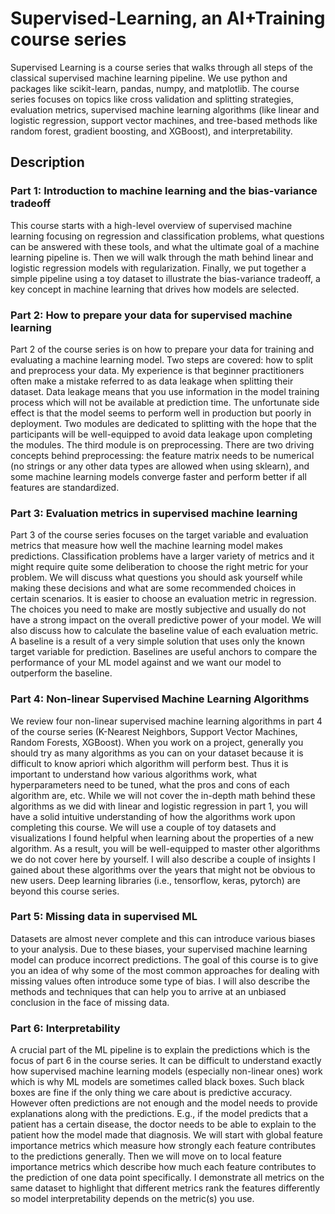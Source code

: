 # Supervised-Learning, an AI+Training course series

Supervised Learning is a course series that walks through all steps of the classical supervised machine learning pipeline. We use python and packages like scikit-learn, pandas, numpy, and matplotlib. The course series focuses on topics like cross validation and splitting strategies, evaluation metrics, supervised machine learning algorithms (like linear and logistic regression, support vector machines, and tree-based methods like random forest, gradient boosting, and XGBoost), and interpretability. 



## Description

### Part 1: Introduction to machine learning and the bias-variance tradeoff
This course starts with a high-level overview of supervised machine learning focusing on regression and classification problems, what questions can be answered with these tools, and what the ultimate goal of a machine learning pipeline is. Then we will walk through the math behind linear and logistic regression models with regularization. Finally, we put together a simple pipeline using a toy dataset to illustrate the bias-variance tradeoff, a key concept in machine learning that drives how models are selected.

### Part 2: How to prepare your data for supervised machine learning
Part 2 of the course series is on how to prepare your data for training and evaluating a machine learning model. Two steps are covered: how to split and preprocess your data. My experience is that beginner practitioners often make a mistake referred to as data leakage when splitting their dataset. Data leakage means that you use information in the model training process which will not be available at prediction time. The unfortunate side effect is that the model seems to perform well in production but poorly in deployment. Two modules are dedicated to splitting with the hope that the participants will be well-equipped to avoid data leakage upon completing the modules. The third module is on preprocessing. There are two driving concepts behind preprocessing: the feature matrix needs to be numerical (no strings or any other data types are allowed when using sklearn), and some machine learning models converge faster and perform better if all features are standardized. 

### Part 3: Evaluation metrics in supervised machine learning
Part 3 of the course series focuses on the target variable and evaluation metrics that measure how well the machine learning model makes predictions. Classification problems have a larger variety of metrics and it might require quite some deliberation to choose the right metric for your problem. We will discuss what questions you should ask yourself while making these decisions and what are some recommended choices in certain scenarios. It is easier to choose an evaluation metric in regression. The choices you need to make are mostly subjective and usually do not have a strong impact on the overall predictive power of your model. We will also discuss how to calculate the baseline value of each evaluation metric. A baseline is a result of a very simple solution that uses only the known target variable for prediction. Baselines are useful anchors to compare the performance of your ML model against and we want our model to outperform the baseline.

### Part 4: Non-linear Supervised Machine Learning Algorithms
We review four non-linear supervised machine learning algorithms in part 4 of the course series (K-Nearest Neighbors, Support Vector Machines, Random Forests, XGBoost). When you work on a project, generally you should try as many algorithms as you can on your dataset because it is difficult to know apriori which algorithm will perform best. Thus it is important to understand how various algorithms work, what hyperparameters need to be tuned, what the pros and cons of each algorithm are, etc. While we will not cover the in-depth math behind these algorithms as we did with linear and logistic regression in part 1, you will have a solid intuitive understanding of how the algorithms work upon completing this course. We will use a couple of toy datasets and visualizations I found helpful when learning about the properties of a new algorithm. As a result, you will be well-equipped to master other algorithms we do not cover here by yourself. I will also describe a couple of insights I gained about these algorithms over the years that might not be obvious to new users. Deep learning libraries (i.e., tensorflow, keras, pytorch) are beyond this course series.

### Part 5: Missing data in supervised ML
Datasets are almost never complete and this can introduce various biases to your analysis. Due to these biases, your supervised machine learning model can produce incorrect predictions. The goal of this course is to give you an idea of why some of the most common approaches for dealing with missing values often introduce some type of bias. I will also describe the methods and techniques that can help you to arrive at an unbiased conclusion in the face of missing data.

### Part 6: Interpretability
A crucial part of the ML pipeline is to explain the predictions which is the focus of part 6 in the course series. It can be difficult to understand exactly how supervised machine learning models (especially non-linear ones) work which is why ML models are sometimes called black boxes. Such black boxes are fine if the only thing we care about is predictive accuracy. However often predictions are not enough and the model needs to provide explanations along with the predictions. E.g., if the model predicts that a patient has a certain disease, the doctor needs to be able to explain to the patient how the model made that diagnosis. We will start with global feature importance metrics which measure how strongly each feature contributes to the predictions generally. Then we will move on to local feature importance metrics which describe how much each feature contributes to the prediction of one data point specifically. I demonstrate all metrics on the same dataset to highlight that different metrics rank the features differently so model interpretability depends on the metric(s) you use. 


